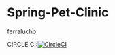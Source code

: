 # Spring-Pet-Clinic
ferralucho


CIRCLE CI:[![CircleCI](https://circleci.com/gh/ferralucho/Spring-Pet-Clinic.svg?style=svg)](https://circleci.com/gh/ferralucho/Spring-Pet-Clinic)